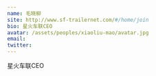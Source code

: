 ```yaml
---
name: 毛晓柳
site: http://www.sf-trailernet.com/#/home/join
bio: 星火车联CEO
avatar: /assets/peoples/xiaoliu-mao/avatar.jpg
email: 
twitter: 
---
```

星火车联CEO

